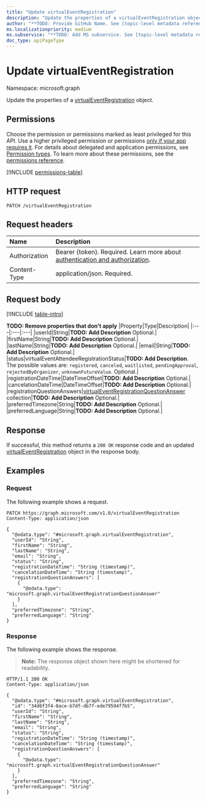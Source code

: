```yaml
---
title: "Update virtualEventRegistration"
description: "Update the properties of a virtualEventRegistration object."
author: "**TODO: Provide GitHub Name. See [topic-level metadata reference](https://aka.ms/msgo?pagePath=Document-APIs/Guidelines/Metadata)**"
ms.localizationpriority: medium
ms.subservice: "**TODO: Add MS subservice. See [topic-level metadata reference](https://aka.ms/msgo?pagePath=Document-APIs/Guidelines/Metadata)**"
doc_type: apiPageType
---
```


# Update virtualEventRegistration

Namespace: microsoft.graph



Update the properties of a [virtualEventRegistration](../resources/virtualeventregistration.md) object.

## Permissions

Choose the permission or permissions marked as least privileged for this API. Use a higher privileged permission or permissions [only if your app requires it](/graph/permissions-overview#best-practices-for-using-microsoft-graph-permissions). For details about delegated and application permissions, see [Permission types](/graph/permissions-overview#permission-types). To learn more about these permissions, see the [permissions reference](/graph/permissions-reference).

<!-- {
  "blockType": "permissions",
  "name": "virtualeventregistration-update-permissions"
}
-->
[!INCLUDE [permissions-table](../includes/permissions/virtualeventregistration-update-permissions.md)]

## HTTP request

<!-- {
  "blockType": "ignored"
}
-->
``` http
PATCH /virtualEventRegistration
```

## Request headers

|Name|Description|
|:---|:---|
|Authorization|Bearer {token}. Required. Learn more about [authentication and authorization](/graph/auth/auth-concepts).|
|Content-Type|application/json. Required.|

## Request body

[!INCLUDE [table-intro](../../includes/update-property-table-intro.md)]


**TODO: Remove properties that don't apply**
|Property|Type|Description|
|:---|:---|:---|
|userId|String|**TODO: Add Description** Optional.|
|firstName|String|**TODO: Add Description** Optional.|
|lastName|String|**TODO: Add Description** Optional.|
|email|String|**TODO: Add Description** Optional.|
|status|virtualEventAttendeeRegistrationStatus|**TODO: Add Description**. The possible values are: `registered`, `canceled`, `waitlisted`, `pendingApproval`, `rejectedByOrganizer`, `unknownFutureValue`. Optional.|
|registrationDateTime|DateTimeOffset|**TODO: Add Description** Optional.|
|cancelationDateTime|DateTimeOffset|**TODO: Add Description** Optional.|
|registrationQuestionAnswers|[virtualEventRegistrationQuestionAnswer](../resources/virtualeventregistrationquestionanswer.md) collection|**TODO: Add Description** Optional.|
|preferredTimezone|String|**TODO: Add Description** Optional.|
|preferredLanguage|String|**TODO: Add Description** Optional.|



## Response

If successful, this method returns a `200 OK` response code and an updated [virtualEventRegistration](../resources/virtualeventregistration.md) object in the response body.

## Examples

### Request

The following example shows a request.
<!-- {
  "blockType": "request",
  "name": "update_virtualeventregistration"
}
-->
``` http
PATCH https://graph.microsoft.com/v1.0/virtualEventRegistration
Content-Type: application/json

{
  "@odata.type": "#microsoft.graph.virtualEventRegistration",
  "userId": "String",
  "firstName": "String",
  "lastName": "String",
  "email": "String",
  "status": "String",
  "registrationDateTime": "String (timestamp)",
  "cancelationDateTime": "String (timestamp)",
  "registrationQuestionAnswers": [
    {
      "@odata.type": "microsoft.graph.virtualEventRegistrationQuestionAnswer"
    }
  ],
  "preferredTimezone": "String",
  "preferredLanguage": "String"
}
```


### Response

The following example shows the response.
>**Note:** The response object shown here might be shortened for readability.
<!-- {
  "blockType": "response",
  "truncated": true
}
-->
``` http
HTTP/1.1 200 OK
Content-Type: application/json

{
  "@odata.type": "#microsoft.graph.virtualEventRegistration",
  "id": "34d6f3f4-8ace-b7df-db7f-ede79594f7b5",
  "userId": "String",
  "firstName": "String",
  "lastName": "String",
  "email": "String",
  "status": "String",
  "registrationDateTime": "String (timestamp)",
  "cancelationDateTime": "String (timestamp)",
  "registrationQuestionAnswers": [
    {
      "@odata.type": "microsoft.graph.virtualEventRegistrationQuestionAnswer"
    }
  ],
  "preferredTimezone": "String",
  "preferredLanguage": "String"
}
```

